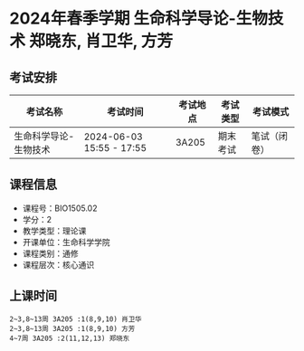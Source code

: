 # 2024年春季学期 生命科学导论-生物技术 郑晓东, 肖卫华, 方芳




## 考试安排

| 考试名称 | 考试时间 | 考试地点 | 考试类型 | 考试模式 |
| -------- | -------- | -------- | -------- | -------- |
| 生命科学导论-生物技术 | 2024-06-03 15:55 - 17:55 | 3A205 | 期末考试 | 笔试（闭卷） |





## 课程信息

- 课程号：BIO1505.02
- 学分：2
- 教学类型：理论课
- 开课单位：生命科学学院
- 课程类别：通修
- 课程层次：核心通识

## 上课时间

```
2~3,8~13周 3A205 :1(8,9,10) 肖卫华
2~3,8~13周 3A205 :1(8,9,10) 方芳
4~7周 3A205 :2(11,12,13) 郑晓东
```

